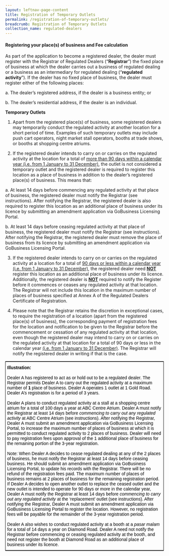 ```yaml
---
layout: leftnav-page-content
title: Registration of Temporary Outlets
permalink: /registration-of-temporary-outlets/
breadcrumb: Registration of Temporary Outlets
collection_name: regulated-dealers
---
```


#### <a id="Registration"></a> **Registering your place(s) of business and Fee calculation** 

As part of the application to become a registered dealer, the dealer must register with the Registrar of Regulated Dealers (“**Registrar**”) the fixed place of business at which the dealer carries out a business of regulated dealing or a business as an intermediary for regulated dealing (“**regulated activity**”). If the dealer has no fixed place of business, the dealer must register either of the following places:

a.	The dealer’s registered address, if the dealer is a business entity; or

b.	The dealer’s residential address, if the dealer is an individual.

**Temporary Outlets**

1.	Apart from the registered place(s) of business, some registered dealers may temporarily conduct the regulated activity at another location for a short period of time. Examples of such temporary outlets may include push cart operators, night market stall operators, booths at trade shows, or booths at shopping centre atriums.


2.	If the registered dealer intends to carry on or carries on the regulated activity at the location for a total of <u>more than 90 days within a calendar year (i.e. from 1 January to 31 December)</u>, the outlet is not considered a temporary outlet and the registered dealer is required to register this location as a place of business in addition to the dealer’s registered place(s) of business. This means that:

a.	At least 14 days before commencing any regulated activity at that place of business, the registered dealer must notify the Registrar (see instructions). After notifying the Registrar, the registered dealer is also required to register this location as an additional place of business under its licence by submitting an amendment application via GoBusiness Licensing Portal.

b.	At least 14 days before ceasing regulated activity at that place of business, the registered dealer must notify the Registrar (see instructions). After notifying the Registrar, the registered dealer must remove the place of business from its licence by submitting an amendment application via GoBusiness Licensing Portal.


3.	If the registered dealer intends to carry on or carries on the regulated activity at a location for a total of <u>90 days or less within a calendar year (i.e. from 1 January to 31 December)</u>, the registered dealer need **<u>NOT</u>** register this location as an additional place of business under its licence. Additionally, the registered dealer is **<u>NOT</u>** required to notify the Register before it commences or ceases any regulated activity at that location. The Registrar will not include this location in the maximum number of places of business specified at Annex A of the Regulated Dealers Certificate of Registration. 


4.	Please note that the Registrar retains the discretion in exceptional cases, to require the registration of a location (apart from the registered place(s) of business), the corresponding payment of registration fees for the location and notification to be given to the Registrar before the commencement or cessation of any regulated activity at that location, even though the registered dealer may intend to carry on or carries on the regulated activity at that location for a total of 90 days or less in the calendar year <u>(i.e. from 1 January to 31 December)</u>. The Registrar will notify the registered dealer in writing if that is the case. 

<style type="text/css">
.tg  {border-collapse:collapse;border-spacing:0;border-width:1px;border-style:solid;border-color:black;}
.tg td{font-family:Arial, sans-serif;font-size:14px;padding:10px 5px;border-style:solid;border-width:0px;overflow:hidden;word-break:normal;}
.tg th{font-family:Arial, sans-serif;font-size:14px;font-weight:normal;padding:10px 5px;border-style:solid;border-width:0px;overflow:hidden;word-break:normal;}
.tg .tg-pnl2{color:#000000;border-color:#000000;text-align:left;vertical-align:middle}
</style>
<table class="tg">
  <tr>
    <th class="tg-pnl2"><span style="font-weight:400;font-style:normal"><b>Illustration:</b>
</span><br><br><span style="font-weight:400;font-style:normal">Dealer A has registered to act as or hold out to be a regulated dealer. The Registrar permits Dealer A to carry out the regulated activity at a maximum number of <b>1</b> place of business. Dealer A operates 1 outlet at 1 Gold Road. Dealer A’s registration is for a period of 3 years.
</span><br><br><span style="font-weight:400;font-style:normal">Dealer A plans to conduct regulated activity at a stall at a shopping centre atrium for a total of 100 days a year at ABC Centre Atrium. Dealer A must notify the Registrar at least 14 days before <i>commencing to carry out any regulated activity</i> at ABC Centre Atrium (see instructions). After notifying the Registrar, Dealer A must submit an amendment application via GoBusiness Licensing Portal, to increase the maximum number of places of business at which it is permitted to conduct regulated activity to 2 places of business. Dealer will need to pay registration fees upon approval of the 1 additional place of business for the remaining portion of the 3-year registration. 
</span><br><br><span style="font-weight:400;font-style:normal">Note: When Dealer A decides to cease regulated dealing at any of the 2 places of business, he must notify the Registrar at least 14 days before ceasing business. He should submit an amendment application via GoBusiness Licensing Portal, to update his records with the Registrar. There will be no refund of the registration fees paid. The maximum number of places of business remains at 2 places of business for the remaining registration period. If Dealer A decides to open another outlet to replace the ceased outlet and the new outlet is intended to operate for 90 days or more in the calendar year, Dealer A must notify the Registrar at least 14 days before <i>commencing to carry out any regulated activity</i> at the ‘replacement’ outlet (see instructions). After notifying the Registrar, Dealer A must submit an amendment application via GoBusiness Licensing Portal to register the location. However, no registration fees will be payable for the remainder of the 3-year registration period. 
</span><br><br><span style="font-weight:400;font-style:normal">Dealer A also wishes to conduct regulated activity at a booth at a <i>pasar malam</i> for a total of 14 days a year on Diamond Road. Dealer A need not notify the Registrar before commencing or ceasing regulated activity at the booth, and need not register the booth at Diamond Road as an additional place of business under its licence.
</span><br></th>
  </tr>
</table>
